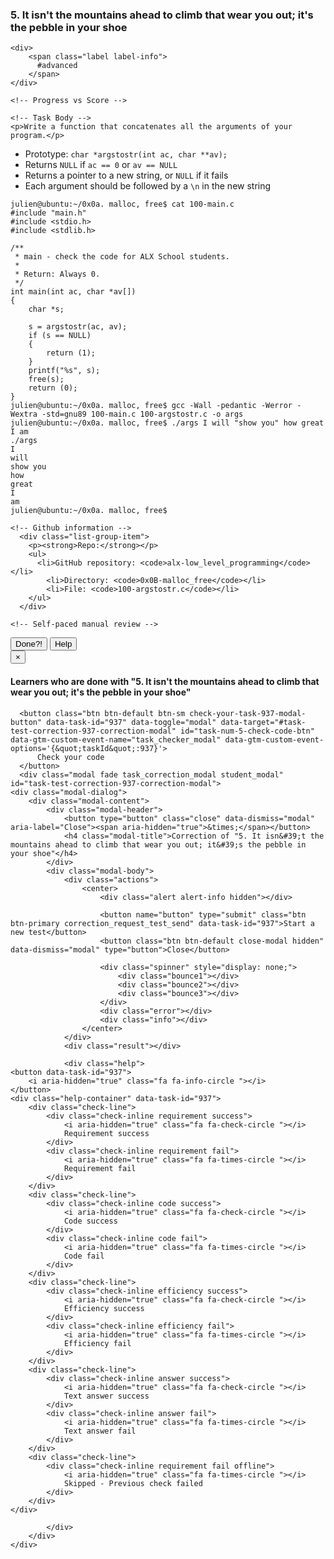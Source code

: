  </div>
    <div data-role="task937" data-position="6" id="task-num-5">
      <div class="panel panel-default task-card " id="task-937">
  <span id="user_id" data-id="322592"></span>

  <div class="panel-heading panel-heading-actions">
    <h3 class="panel-title">
      5. It isn&#39;t the mountains ahead to climb that wear you out; it&#39;s the pebble in your shoe
    </h3>

    <div>
        <span class="label label-info">
          #advanced
        </span>
    </div>
  </div>

  <div class="panel-body">
    <span id="user_id" data-id="322592"></span>

    <!-- Progress vs Score -->

    <!-- Task Body -->
    <p>Write a function that concatenates all the arguments of your program.</p>

<ul>
<li>Prototype: <code>char *argstostr(int ac, char **av);</code></li>
<li>Returns <code>NULL</code> if <code>ac == 0</code> or <code>av == NULL</code></li>
<li>Returns a pointer to a new string, or <code>NULL</code> if it fails</li>
<li>Each argument should be followed by a <code>\n</code> in the new string</li>
</ul>

<pre><code>julien@ubuntu:~/0x0a. malloc, free$ cat 100-main.c
#include &quot;main.h&quot;
#include &lt;stdio.h&gt;
#include &lt;stdlib.h&gt;

/**
 * main - check the code for ALX School students.
 *
 * Return: Always 0.
 */
int main(int ac, char *av[])
{
    char *s;

    s = argstostr(ac, av);
    if (s == NULL)
    {
        return (1);
    }
    printf(&quot;%s&quot;, s);
    free(s);
    return (0);
}
julien@ubuntu:~/0x0a. malloc, free$ gcc -Wall -pedantic -Werror -Wextra -std=gnu89 100-main.c 100-argstostr.c -o args
julien@ubuntu:~/0x0a. malloc, free$ ./args I will &quot;show you&quot; how great I am
./args
I
will
show you
how
great
I
am
julien@ubuntu:~/0x0a. malloc, free$
</code></pre>

  </div>

  <div class="list-group">
    <!-- Task URLs -->

    <!-- Github information -->
      <div class="list-group-item">
        <p><strong>Repo:</strong></p>
        <ul>
          <li>GitHub repository: <code>alx-low_level_programming</code></li>
            <li>Directory: <code>0x0B-malloc_free</code></li>
            <li>File: <code>100-argstostr.c</code></li>
        </ul>
      </div>

    <!-- Self-paced manual review -->
  </div>

  <!-- Panel footer - Controls -->
  <div class="panel-footer">
      <div class="align-items-center d-flex justify-content-between">
        
<div>
    <button class="student_task_done btn btn-default btn-sm no" data-task-id="937">
      <span class="no"><i aria-hidden="true" class="fa fa-square-o "></i></span>
      <span class="yes"><i aria-hidden="true" class="fa fa-check-square-o "></i></span>
      <span class="pending"><i aria-hidden="true" class="fa fa-spinner  fa-pulse"></i></span>
      Done<span class="no pending">?</span><span class="yes">!</span>
    </button>

  <button class="student-task-done-by btn btn-default btn-sm" data-task-id="937" data-batch-id="90" data-toggle="modal" data-target="#task-937-users-done-modal">
    Help
  </button>
  <div class="modal fade users-done-modal" id="task-937-users-done-modal" data-task-id="937" data-batch-id="90">
    <div class="modal-dialog">
        <div class="modal-content">
        <div class="modal-header">
            <button type="button" class="close" data-dismiss="modal" aria-label="Close"><span aria-hidden="true">&times;</span></button>
            <h4 class="modal-title">Learners who are done with "5. It isn&#39;t the mountains ahead to climb that wear you out; it&#39;s the pebble in your shoe"</h4>
        </div>
        <div class="modal-body">
            <div class="list-group">
            </div>
            <div class="spinner">
                <div class="bounce1"></div>
                <div class="bounce2"></div>
                <div class="bounce3"></div>
            </div>
            <div class="error"></div>
        </div>
        </div>
    </div>
</div>


      <button class="btn btn-default btn-sm check-your-task-937-modal-button" data-task-id="937" data-toggle="modal" data-target="#task-test-correction-937-correction-modal" id="task-num-5-check-code-btn" data-gtm-custom-event-name="task_checker_modal" data-gtm-custom-event-options='{&quot;taskId&quot;:937}'>
          Check your code
      </button>
      <div class="modal fade task_correction_modal student_modal" id="task-test-correction-937-correction-modal">
    <div class="modal-dialog">
        <div class="modal-content">
            <div class="modal-header">
                <button type="button" class="close" data-dismiss="modal" aria-label="Close"><span aria-hidden="true">&times;</span></button>
                <h4 class="modal-title">Correction of "5. It isn&#39;t the mountains ahead to climb that wear you out; it&#39;s the pebble in your shoe"</h4>
            </div>
            <div class="modal-body">
                <div class="actions">
                    <center>
                        <div class="alert alert-info hidden"></div>

                        <button name="button" type="submit" class="btn btn-primary correction_request_test_send" data-task-id="937">Start a new test</button>
                        <button class="btn btn-default close-modal hidden" data-dismiss="modal" type="button">Close</button>

                        <div class="spinner" style="display: none;">
                            <div class="bounce1"></div>
                            <div class="bounce2"></div>
                            <div class="bounce3"></div>
                        </div>
                        <div class="error"></div>
                        <div class="info"></div>
                    </center>
                </div>
                <div class="result"></div>

                <div class="help">
    <button data-task-id="937">
        <i aria-hidden="true" class="fa fa-info-circle "></i>
    </button>
    <div class="help-container" data-task-id="937">
        <div class="check-line">
            <div class="check-inline requirement success">
                <i aria-hidden="true" class="fa fa-check-circle "></i>
                Requirement success
            </div>
            <div class="check-inline requirement fail">
                <i aria-hidden="true" class="fa fa-times-circle "></i>
                Requirement fail
            </div>
        </div>
        <div class="check-line">
            <div class="check-inline code success">
                <i aria-hidden="true" class="fa fa-check-circle "></i>
                Code success
            </div>
            <div class="check-inline code fail">
                <i aria-hidden="true" class="fa fa-times-circle "></i>
                Code fail
            </div>
        </div>
        <div class="check-line">
            <div class="check-inline efficiency success">
                <i aria-hidden="true" class="fa fa-check-circle "></i>
                Efficiency success
            </div>
            <div class="check-inline efficiency fail">
                <i aria-hidden="true" class="fa fa-times-circle "></i>
                Efficiency fail
            </div>
        </div>
        <div class="check-line">
            <div class="check-inline answer success">
                <i aria-hidden="true" class="fa fa-check-circle "></i>
                Text answer success
            </div>
            <div class="check-inline answer fail">
                <i aria-hidden="true" class="fa fa-times-circle "></i>
                Text answer fail
            </div>
        </div>
        <div class="check-line">
            <div class="check-inline requirement fail offline">
                <i aria-hidden="true" class="fa fa-times-circle "></i>
                Skipped - Previous check failed
            </div>
        </div>
    </div>
</div>

            </div>
        </div>
    </div>
</div>


